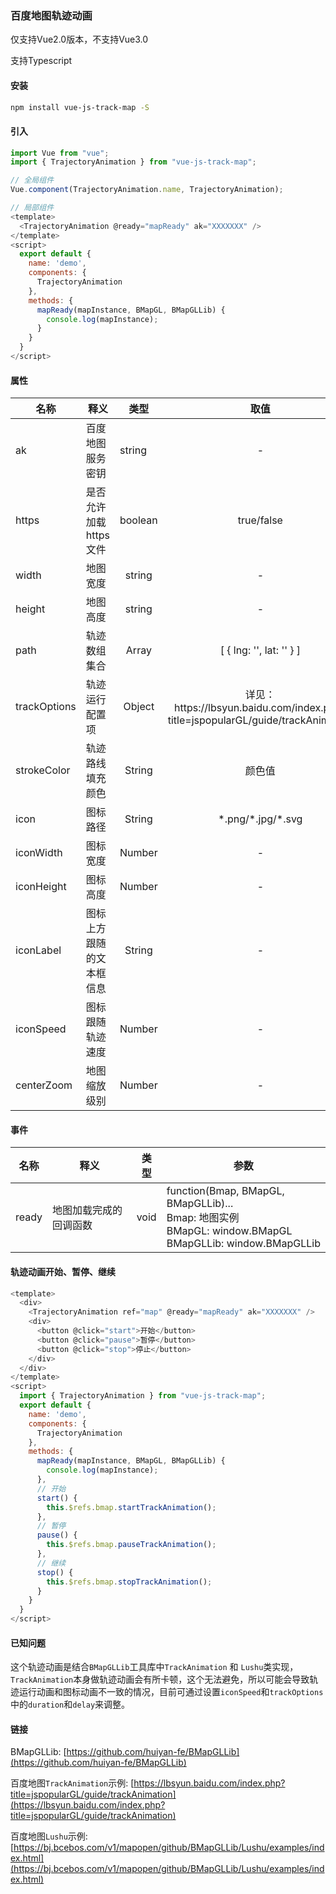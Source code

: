 ### 百度地图轨迹动画
仅支持Vue2.0版本，不支持Vue3.0

支持Typescript

#### 安装
```bash
npm install vue-js-track-map -S
```

#### 引入

```js
import Vue from "vue";
import { TrajectoryAnimation } from "vue-js-track-map";

// 全局组件
Vue.component(TrajectoryAnimation.name, TrajectoryAnimation);

// 局部组件
<template>
  <TrajectoryAnimation @ready="mapReady" ak="XXXXXXX" />
</template>
<script>
  export default {
    name: 'demo',
    components: {
      TrajectoryAnimation
    },
    methods: {
      mapReady(mapInstance, BMapGL, BMapGLLib) {
        console.log(mapInstance);
      }
    }
  }
</script>

```
#### 属性
<table>
  <theader>
    <tr>
      <th>名称</th>
      <th>释义</th>
      <th>类型</th>
      <th>取值</th>
      <th>默认值</th>
    </tr>
  </theader>
  <tbody>
    <tr>
      <td>ak</td>
      <td>百度地图服务密钥</td>
      <td>string</td>
      <td align="center">-</td>
      <td align="center">-</td>
    </tr>
    <tr>
      <td>https</td>
      <td>是否允许加载https文件</td>
      <td>boolean</td>
      <td align="center">true/false</td>
      <td align="center">true</td>
    </tr>
    <tr>
      <td>width</td>
      <td>地图宽度</td>
      <td align="center">string</td>
      <td align="center">-</td>
      <td align="center">800px</td>
    </tr>
    <tr>
      <td>height</td>
      <td>地图高度</td>
      <td align="center">string</td>
      <td align="center">-</td>
      <td align="center">400px</td>
    </tr>
    <tr>
      <td>path</td>
      <td>轨迹数组集合</td>
      <td align="center">Array</td>
      <td align="center">[ { lng: '', lat: '' } ]</td>
      <td align="center">[]</td>
    </tr>
    <tr>
      <td>trackOptions</td>
      <td>轨迹运行配置项</td>
      <td align="center">Object</td>
      <td align="center">
      详见：https://lbsyun.baidu.com/index.php?title=jspopularGL/guide/trackAnimation
      </td>
      <td align="center">[]</td>
    </tr>
    <tr>
      <td>strokeColor</td>
      <td>轨迹路线填充颜色</td>
      <td align="center">String</td>
      <td align="center">颜色值</td>
      <td align="center">#409eff</td>
    </tr>
    <tr>
      <td>icon</td>
      <td>图标路径</td>
      <td align="center">String</td>
      <td align="center">*.png/*.jpg/*.svg</td>
      <td align="center">-</td>
    </tr>
    <tr>
      <td>iconWidth</td>
      <td>图标宽度</td>
      <td align="center">Number</td>
      <td align="center">-</td>
      <td align="center">26</td>
    </tr>
    <tr>
      <td>iconHeight</td>
      <td>图标高度</td>
      <td align="center">Number</td>
      <td align="center">-</td>
      <td align="center">13</td>
    </tr>
    <tr>
      <td>iconLabel</td>
      <td>图标上方跟随的文本框信息</td>
      <td align="center">String</td>
      <td align="center">-</td>
      <td align="center">-</td>
    </tr>
    <tr>
      <td>iconSpeed</td>
      <td>图标跟随轨迹速度</td>
      <td align="center">Number</td>
      <td align="center">-</td>
      <td align="center">300</td>
    </tr>
    <tr>
      <td>centerZoom</td>
      <td>地图缩放级别</td>
      <td align="center">Number</td>
      <td align="center">-</td>
      <td align="center">17</td>
    </tr>
  </tbody>
</table>

#### 事件
<table>
  <theader>
    <tr>
      <th>名称</th>
      <th>释义</th>
      <th>类型</th>
      <th>参数</th>
    </tr>
  </theader>
  <tbody>
    <tr>
      <td>ready</td>
      <td>地图加载完成的回调函数</td>
      <td>void</td>
      <td align="left">
        function(Bmap, BMapGL, BMapGLLib)...
        <br />
        Bmap: 地图实例
        <br />
        BMapGL: window.BMapGL
        <br />
        BMapGLLib: window.BMapGLLib
      </td>
    </tr>
  </tbody>
</table>

#### 轨迹动画开始、暂停、继续
```js
<template>
  <div>
    <TrajectoryAnimation ref="map" @ready="mapReady" ak="XXXXXXX" />
    <div>
      <button @click="start">开始</button>
      <button @click="pause">暂停</button>
      <button @click="stop">停止</button>
    </div>
  </div>
</template>
<script>
  import { TrajectoryAnimation } from "vue-js-track-map";
  export default {
    name: 'demo',
    components: {
      TrajectoryAnimation
    },
    methods: {
      mapReady(mapInstance, BMapGL, BMapGLLib) {
        console.log(mapInstance);
      },
      // 开始
      start() {
        this.$refs.bmap.startTrackAnimation();
      },
      // 暂停
      pause() {
        this.$refs.bmap.pauseTrackAnimation();
      },
      // 继续
      stop() {
        this.$refs.bmap.stopTrackAnimation();
      }
    }
  }
</script>
```

#### 已知问题
这个轨迹动画是结合`BMapGLLib`工具库中`TrackAnimation` 和 `Lushu`类实现，`TrackAnimation`本身做轨迹动画会有所卡顿，这个无法避免，所以可能会导致轨迹运行动画和图标动画不一致的情况，目前可通过设置`iconSpeed`和`trackOptions`中的`duration`和`delay`来调整。

#### 链接
BMapGLLib: [https://github.com/huiyan-fe/BMapGLLib](https://github.com/huiyan-fe/BMapGLLib)

百度地图`TrackAnimation`示例: [https://lbsyun.baidu.com/index.php?title=jspopularGL/guide/trackAnimation](https://lbsyun.baidu.com/index.php?title=jspopularGL/guide/trackAnimation)

百度地图`Lushu`示例: [https://bj.bcebos.com/v1/mapopen/github/BMapGLLib/Lushu/examples/index.html](https://bj.bcebos.com/v1/mapopen/github/BMapGLLib/Lushu/examples/index.html)